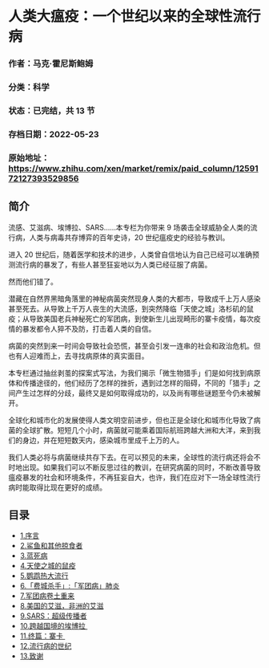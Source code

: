 # 人类大瘟疫：一个世纪以来的全球性流行病

### 作者：马克·霍尼斯鲍姆

### 分类：科学

### 状态：已完结，共 13 节

### 存档日期：2022-05-23

### 原始地址：https://www.zhihu.com/xen/market/remix/paid_column/1259172127393529856


## 简介
流感、艾滋病、埃博拉、SARS……本专栏为你带来 9 场袭击全球威胁全人类的流行病，人类与病毒共存博弈的百年史诗，20 世纪瘟疫史的经验与教训。


进入 20 世纪后，随着医学和技术的进步，人类曾自信地认为自己已经可以准确预测流行病的暴发了，有些人甚至狂妄地以为人类已经征服了病菌。


然而他们错了。


潜藏在自然界黑暗角落里的神秘病菌突然现身人类的大都市，导致成千上万人感染甚至死去。从导致上千万人丧生的大流感，到突然降临「天使之城」洛杉矶的鼠疫；从导致美国老兵神秘死亡的军团病，到使新生儿出现畸形的寨卡疫情，每次疫情的暴发都令人猝不及防，打击着人类的自信。 


病菌的突然到来一时间会导致社会恐慌，甚至会引发一连串的社会和政治危机。但也有人迎难而上，去寻找病原体的真实面目。


本专栏通过抽丝剥茧的探案式写法，为我们揭示「微生物猎手」们是如何找到病原体和传播途径的，他们经历了怎样的挫折，遇到过怎样的阻碍，不同的「猎手」之间产生过怎样的分歧，最终又是如何取得成功的，以及尚有哪些谜题至今仍未被解开。 


全球化和城市化的发展使得人类文明空前进步，但也正是全球化和城市化导致了病菌的全球扩散。短短几个小时，病菌就可能乘着国际航班跨越大洲和大洋，来到我们的身边，并在短短数天内，感染城市里成千上万的人。


我们人类必将与病菌继续共存下去。在可以预见的未来，全球性的流行病还将会不时地出现。如果我们可以不断反思过往的教训，在研究病菌的同时，不断改善导致瘟疫暴发的社会和环境条件，不再狂妄自大，也许，我们在应对下一场全球性流行病时能取得比现在更好的成绩。




## 目录
- [1.序言](1.序言.md)
- [2.鲨鱼和其他掠食者](2.鲨鱼和其他掠食者.md)
- [3.蓝死病](3.蓝死病.md)
- [4.天使之城的鼠疫](4.天使之城的鼠疫.md)
- [5.鹦鹉热大流行](5.鹦鹉热大流行.md)
- [6.「费城杀手」:「军团病」肺炎](6.「费城杀手」:「军团病」肺炎.md)
- [7.军团病卷土重来](7.军团病卷土重来.md)
- [8.美国的艾滋，非洲的艾滋](8.美国的艾滋，非洲的艾滋.md)
- [9.SARS：超级传播者](9.SARS：超级传播者.md)
- [10.跨越国境的埃博拉 ](10.跨越国境的埃博拉 .md)
- [11.终篇：寨卡 ](11.终篇：寨卡 .md)
- [12.流行病的世纪](12.流行病的世纪.md)
- [13.致谢](13.致谢.md)